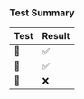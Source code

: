 ### Test Summary

| Test      | Result
| ----------- | ----------- |
| 🌭      | ✅      |
| 🥧      | ✅      |
| 🥗      | ❌      |